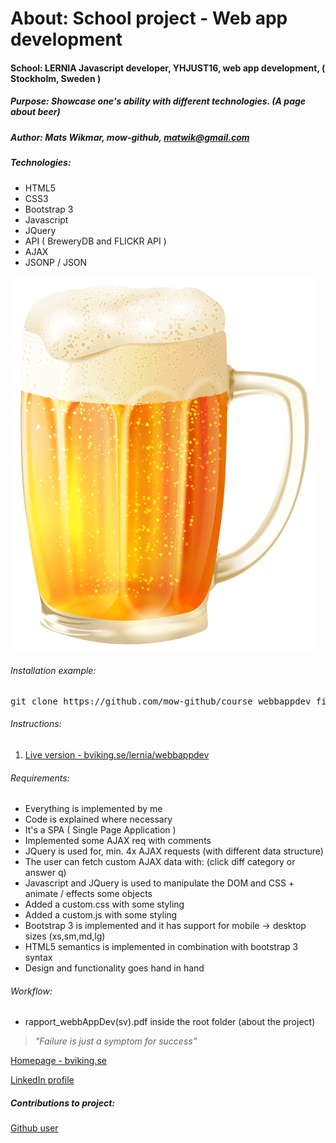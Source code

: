 # About: School project - Web app development
#### School: LERNIA Javascript developer, YHJUST16, web app development, ( Stockholm, Sweden )
##### Purpose: Showcase one's ability with different technologies. (A page about beer)
##### Author: Mats Wikmar, mow-github, matwik@gmail.com
##### Technologies:
* HTML5
* CSS3
* Bootstrap 3
* Javascript
* JQuery
* API ( BreweryDB and FLICKR API )
* AJAX
* JSONP / JSON

![alt text](img/beer.png "A fictive project about: Beer!")

###### Installation example:
<pre>git clone https://github.com/mow-github/course_webbappdev_finalproject.git</pre>

###### Instructions:
1. [Live version - bviking.se/lernia/webbappdev](https://www.bviking.se/lernia/webbappdev.index.html)

###### Requirements:
* Everything is implemented by me
* Code is explained where necessary 
* It's a SPA ( Single Page Application )
* Implemented some AJAX req with comments
* JQuery is used for, min. 4x AJAX requests (with different data structure)
* The user can fetch custom AJAX data with: (click diff category or answer q)
* Javascript and JQuery is used to manipulate the DOM and CSS + animate / effects some objects
* Added a custom.css with some styling
* Added a custom.js with some styling
* Bootstrap 3 is implemented and it has support for mobile -> desktop sizes (xs,sm,md,lg)
* HTML5 semantics is implemented in combination with bootstrap 3 syntax
* Design and functionality goes hand in hand

###### Workflow:
* rapport_webbAppDev(sv).pdf inside the root folder (about the project)


> _"Failure is just a symptom for success"_

[Homepage - bviking.se ](https://www.bviking.se)

[LinkedIn profile ](https://www.linkedin.com/in/mats-wikmar)

##### Contributions to project:
[Github user ](https://github.com/Aknotofknots)
